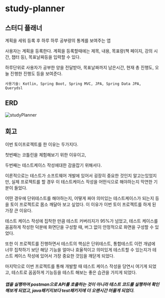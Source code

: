 # study-planner
## 스터디 플래너
계획을 세워 등록 후 하루 하루 공부량의 통계를 보여주는 앱

사용자는 계획을 등록한다. 계획을 등록할때에는 제목, 내용, 목표량(책 페이지, 강의 시간, 챕터 등), 목표날짜등을 입력할 수 있다.

하루단위로 사용자가 공부한 양을 전달받아, 목표날짜까지 남은시간, 현재 총 진행도, 오늘 진행한 진행도 등을 보여준다.

```
사용기술: Kotlin, Spring Boot, Spring MVC, JPA, Spring Data JPA, Querydsl
```

## ERD
![studyPlanner](https://user-images.githubusercontent.com/72899707/233382814-ccf3748d-42e2-41d6-8a41-2b02024f75e1.png)

## 회고
이번 토이프로젝트를 한 이유는 두가지다.

첫번째는 코틀린을 체험해보기 위한 이유이고,

두번째는 테스트케이스 작성에대한 감을잡기 위해서다.

이론적으로는 테스트가 소프트웨어 개발에 있어서 굉장히 중요한 것인지 알고는있었지만, 실제 프로젝트를 할 경우 이 테스트케이스 작성을 어떤식으로 해야하는지 막연한 기분이 들었다.

어떤 경우에 단위테스트를 해야하는지, 어떻게 짜야 의미있는 테스트케이스가 되는지 등을 토이 프로젝트로 몸소 깨달아 보고 싶었다. 이 이유가 이번 토이 프로젝트를 하게 된 가장 큰 이유다.

테스트 케이스 작성에 집착한 만큼 테스트 커버리지가 95%가 넘었고, 테스트 케이스를 꼼꼼하게 작성한 덕분에 화면단을 구성할 때, 버그 없이 안정적으로 화면을 구성할 수 있었다.

또한 이 프로젝트를 진행하면서 테스트의 핵심은 단위테스트, 통합테스트 이런 개념에 너무 집착하기 보단 해당 기능을 얼마나 효율적이고 의미있게 테스트할 수 있는지가 테스트 케이스 작성에 있어서 가장 중요한 것임을 깨닫게 되었다.

마지막으로 이번 프로젝트를 통해 개발할 때 테스트 케이스 작성을 당연시 여기게 되었고, 테스트로 꼼꼼하게 기능등을 테스트 해보는 좋은 습관을 가지게 되었다.

#### _앱을 실행하여 postman으로 API를 호출하는 것이 아니라 테스트 코드를 실행하여 확인해보게 되었고, java패키지보다 test패키지에 더 오랜시간 머물게 되었다._

